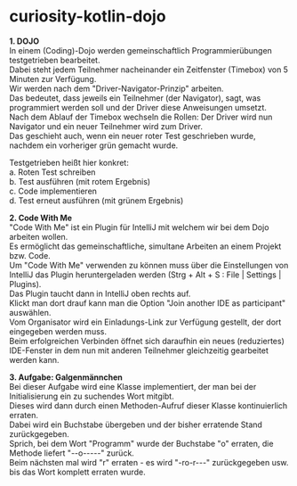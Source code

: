 # curiosity-kotlin-dojo

**1. DOJO**<br>
In einem (Coding)-Dojo werden gemeinschaftlich Programmierübungen testgetrieben bearbeitet. <br>
Dabei steht jedem Teilnehmer nacheinander ein Zeitfenster (Timebox) von 5 Minuten zur Verfügung. <br>
Wir werden nach dem "Driver-Navigator-Prinzip" arbeiten. <br>
Das bedeutet, dass jeweils ein Teilnehmer (der Navigator), sagt, was programmiert werden soll und der Driver diese Anweisungen umsetzt. <br>
Nach dem Ablauf der Timebox wechseln die Rollen: Der Driver wird nun Navigator und ein neuer Teilnehmer wird zum Driver. <br>
Das geschieht auch, wenn ein neuer roter Test geschrieben wurde, nachdem ein vorheriger grün gemacht wurde. <br>

Testgetrieben heißt hier konkret: <br> 
a. Roten Test schreiben <br>
b. Test ausführen (mit rotem Ergebnis) <br>
c. Code implementieren <br>
d. Test erneut ausführen (mit grünem Ergebnis) <br>

**2. Code With Me** <br>
"Code With Me" ist ein Plugin für IntelliJ mit welchem wir bei dem Dojo arbeiten wollen. <br> 
Es ermöglicht das gemeinschaftliche, simultane Arbeiten an einem Projekt bzw. Code. <br>
Um "Code With Me" verwenden zu können muss über die Einstellungen von IntelliJ das Plugin heruntergeladen werden (Strg + Alt + S : File | Settings | Plugins). <br>
Das Plugin taucht dann in IntelliJ oben rechts auf. <br>
Klickt man dort drauf kann man die Option "Join another IDE as participant" auswählen. <br>
Vom Organisator wird ein Einladungs-Link zur Verfügung gestellt, der dort eingegeben werden muss. <br>
Beim erfolgreichen Verbinden öffnet sich daraufhin ein neues (reduziertes) IDE-Fenster in dem nun mit anderen Teilnehmer gleichzeitig gearbeitet werden kann. <br>

**3. Aufgabe: Galgenmännchen** <br>
Bei dieser Aufgabe wird eine Klasse implementiert, der man bei der Initialisierung ein zu suchendes Wort mitgibt. <br>
Dieses wird dann durch einen Methoden-Aufruf dieser Klasse kontinuierlich erraten. <br>
Dabei wird ein Buchstabe übergeben und der bisher erratende Stand zurückgegeben. <br>
Sprich, bei dem Wort "Programm" wurde der Buchstabe "o" erraten, die Methode liefert "--o-----" zurück. <br>
Beim nächsten mal wird "r" erraten - es wird "-ro-r---" zurückgegeben usw. bis das Wort komplett erraten wurde. <br>

 